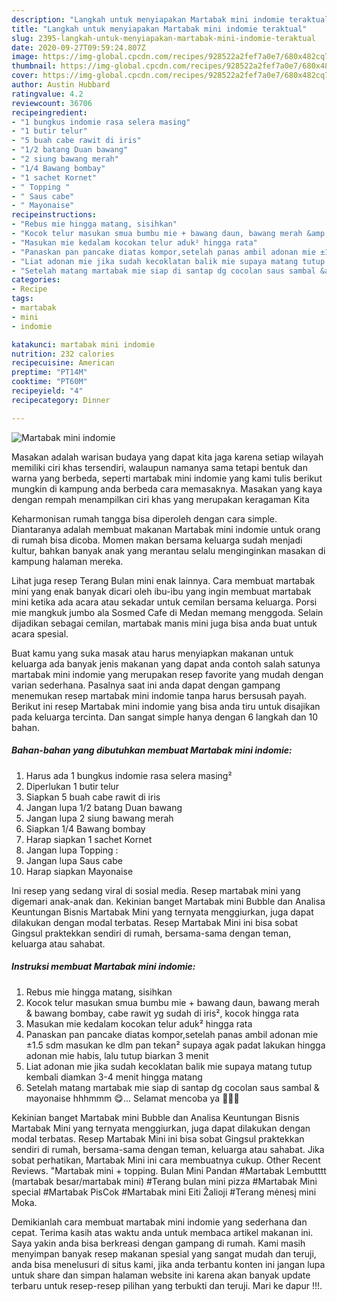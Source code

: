 ```yaml
---
description: "Langkah untuk menyiapakan Martabak mini indomie teraktual"
title: "Langkah untuk menyiapakan Martabak mini indomie teraktual"
slug: 2395-langkah-untuk-menyiapakan-martabak-mini-indomie-teraktual
date: 2020-09-27T09:59:24.807Z
image: https://img-global.cpcdn.com/recipes/928522a2fef7a0e7/680x482cq70/martabak-mini-indomie-foto-resep-utama.jpg
thumbnail: https://img-global.cpcdn.com/recipes/928522a2fef7a0e7/680x482cq70/martabak-mini-indomie-foto-resep-utama.jpg
cover: https://img-global.cpcdn.com/recipes/928522a2fef7a0e7/680x482cq70/martabak-mini-indomie-foto-resep-utama.jpg
author: Austin Hubbard
ratingvalue: 4.2
reviewcount: 36706
recipeingredient:
- "1 bungkus indomie rasa selera masing"
- "1 butir telur"
- "5 buah cabe rawit di iris"
- "1/2 batang Duan bawang"
- "2 siung bawang merah"
- "1/4 Bawang bombay"
- "1 sachet Kornet"
- " Topping "
- " Saus cabe"
- " Mayonaise"
recipeinstructions:
- "Rebus mie hingga matang, sisihkan"
- "Kocok telur masukan smua bumbu mie + bawang daun, bawang merah &amp; bawang bombay, cabe rawit yg sudah di iris², kocok hingga rata"
- "Masukan mie kedalam kocokan telur aduk² hingga rata"
- "Panaskan pan pancake diatas kompor,setelah panas ambil adonan mie ±1.5 sdm masukan ke dlm pan tekan² supaya agak padat lakukan hingga adonan mie habis, lalu tutup biarkan 3 menit"
- "Liat adonan mie jika sudah kecoklatan balik mie supaya matang tutup kembali diamkan 3-4 menit hingga matang"
- "Setelah matang martabak mie siap di santap dg cocolan saus sambal &amp; mayonaise hhhmmm 😋... Selamat mencoba ya 🍳🥘🤗"
categories:
- Recipe
tags:
- martabak
- mini
- indomie

katakunci: martabak mini indomie 
nutrition: 232 calories
recipecuisine: American
preptime: "PT14M"
cooktime: "PT60M"
recipeyield: "4"
recipecategory: Dinner

---
```



![Martabak mini indomie](https://img-global.cpcdn.com/recipes/928522a2fef7a0e7/680x482cq70/martabak-mini-indomie-foto-resep-utama.jpg)

Masakan adalah warisan budaya yang dapat kita jaga karena setiap wilayah memiliki ciri khas tersendiri, walaupun namanya sama tetapi bentuk dan warna yang berbeda, seperti martabak mini indomie yang kami tulis berikut mungkin di kampung anda berbeda cara memasaknya. Masakan yang kaya dengan rempah menampilkan ciri khas yang merupakan keragaman Kita

Keharmonisan rumah tangga bisa diperoleh dengan cara simple. Diantaranya adalah membuat makanan Martabak mini indomie untuk orang di rumah bisa dicoba. Momen makan bersama keluarga sudah menjadi kultur, bahkan banyak anak yang merantau selalu menginginkan masakan di kampung halaman mereka.

Lihat juga resep Terang Bulan mini enak lainnya. Cara membuat martabak mini yang enak banyak dicari oleh ibu-ibu yang ingin membuat martabak mini ketika ada acara atau sekadar untuk cemilan bersama keluarga. Porsi mie mangkuk jumbo ala Sosmed Cafe di Medan memang menggoda. Selain dijadikan sebagai cemilan, martabak manis mini juga bisa anda buat untuk acara spesial.

Buat kamu yang suka masak atau harus menyiapkan makanan untuk keluarga ada banyak jenis makanan yang dapat anda contoh salah satunya martabak mini indomie yang merupakan resep favorite yang mudah dengan varian sederhana. Pasalnya saat ini anda dapat dengan gampang menemukan resep martabak mini indomie tanpa harus bersusah payah.
Berikut ini resep Martabak mini indomie yang bisa anda tiru untuk disajikan pada keluarga tercinta. Dan sangat simple hanya dengan 6 langkah dan 10 bahan.


<!--inarticleads1-->

##### Bahan-bahan yang dibutuhkan membuat Martabak mini indomie:

1. Harus ada 1 bungkus indomie rasa selera masing²
1. Diperlukan 1 butir telur
1. Siapkan 5 buah cabe rawit di iris
1. Jangan lupa 1/2 batang Duan bawang
1. Jangan lupa 2 siung bawang merah
1. Siapkan 1/4 Bawang bombay
1. Harap siapkan 1 sachet Kornet
1. Jangan lupa  Topping :
1. Jangan lupa  Saus cabe
1. Harap siapkan  Mayonaise


Ini resep yang sedang viral di sosial media. Resep martabak mini yang digemari anak-anak dan. Kekinian banget Martabak mini Bubble dan Analisa Keuntungan Bisnis Martabak Mini yang ternyata menggiurkan, juga dapat dilakukan dengan modal terbatas. Resep Martabak Mini ini bisa sobat Gingsul praktekkan sendiri di rumah, bersama-sama dengan teman, keluarga atau sahabat. 

<!--inarticleads2-->

##### Instruksi membuat  Martabak mini indomie:

1. Rebus mie hingga matang, sisihkan
1. Kocok telur masukan smua bumbu mie + bawang daun, bawang merah &amp; bawang bombay, cabe rawit yg sudah di iris², kocok hingga rata
1. Masukan mie kedalam kocokan telur aduk² hingga rata
1. Panaskan pan pancake diatas kompor,setelah panas ambil adonan mie ±1.5 sdm masukan ke dlm pan tekan² supaya agak padat lakukan hingga adonan mie habis, lalu tutup biarkan 3 menit
1. Liat adonan mie jika sudah kecoklatan balik mie supaya matang tutup kembali diamkan 3-4 menit hingga matang
1. Setelah matang martabak mie siap di santap dg cocolan saus sambal &amp; mayonaise hhhmmm 😋... Selamat mencoba ya 🍳🥘🤗


Kekinian banget Martabak mini Bubble dan Analisa Keuntungan Bisnis Martabak Mini yang ternyata menggiurkan, juga dapat dilakukan dengan modal terbatas. Resep Martabak Mini ini bisa sobat Gingsul praktekkan sendiri di rumah, bersama-sama dengan teman, keluarga atau sahabat. Jika sobat perhatikan, Martabak Mini ini cara membuatnya cukup. Other Recent Reviews. &#34;Martabak mini + topping. Bulan Mini Pandan #Martabak Lembutttt (martabak besar/martabak mini) #Terang bulan mini pizza #Martabak Mini special #Martabak PisCok #Martabak mini Eiti Žalioji #Terang mėnesį mini Moka. 

Demikianlah cara membuat martabak mini indomie yang sederhana dan cepat. Terima kasih atas waktu anda untuk membaca artikel makanan ini. Saya yakin anda bisa berkreasi dengan gampang di rumah. Kami masih menyimpan banyak resep makanan spesial yang sangat mudah dan teruji, anda bisa menelusuri di situs kami, jika anda terbantu konten ini jangan lupa untuk share dan simpan halaman website ini karena akan banyak update terbaru untuk resep-resep pilihan yang terbukti dan teruji. Mari ke dapur !!!. 
